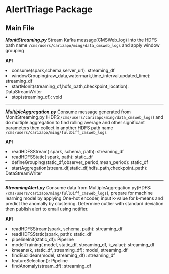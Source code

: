 # AlertTriage Package
 
Main File
------------

***MonitStreaming.py***
 Stream Kafka message(CMSWeb_log) into the HDFS path name `/cms/users/carizapo/ming/data_cmsweb_logs` and apply window grouping

**API**

<li>consume(spark,schema,server_url): streaming_df</li>

<li>windowGrouping(raw_data,watermark,time_interval,updated_time): streaming_df</li>

<li>startMonit(streaming_df,hdfs_path,checkpoint_location): DataStreamWriter</li>
<li>stop(streaming_df): void</li>


___
***MultipleAggregation.py*** 
Consume message generated from MonitStreaming.py (HDFS:`/cms/users/carizapo/ming/data_cmsweb_logs`) and do multiple aggregation to find rolling average and other significant parameters then collect in another HDFS path name `/cms/users/carizapo/ming/fullDiff_cmsweb_logs`

**API**

<li>readHDFSStream( spark, schema, path): streaming_df</li>

<li>readHDFSStatic( spark, path): static_df</li>

<li>defineGrouping(static_df,observer_period,mean_period): static_df</li>

<li>startAggregation(stream_df,static_df,hdfs_path,checkpoint_path): DataStreamWriter</li>

___
***StreamingAlert.py***
Consume data from MultipleAggregation.py(HDFS: `/cms/users/carizapo/ming/fullDiff_cmsweb_logs`), prepare for machine learning model by applying One-hot encoder, input k-value for k-means and predict the anomally by clustering. Determine outlier with standard deviation then publish alert to email using notifier.

**API**

<li>readHDFSStream(spark, schema, path): streaming_df</li>

<li>readHDFSStatic(spark, path): static_df</li>

<li>pipelineInit(static_df): Pipeline</li>

<li>modelTraining( model, static_df, streaming_df, k_value): streaming_df</li>

<li>kmeans(k, static_df, streaming_df): model, streaming_df</li>

<li>findEuclidean(model, streaming_df): streaming_df</li>
<li>featureSelection(): Pipeline</li>
<li>findAnomaly(stream_df): streaming_df</li>